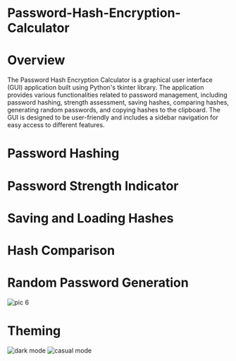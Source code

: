 # Password-Hash-Encryption-Calculator

# Overview

The Password Hash Encryption Calculator is a graphical user interface (GUI) application built using Python's tkinter library. The application provides various functionalities related to password management, including password hashing, strength assessment, saving hashes, comparing hashes, generating random passwords, and copying hashes to the clipboard. The GUI is designed to be user-friendly and includes a sidebar navigation for easy access to different features.

# Password Hashing

# Password Strength Indicator

# Saving and Loading Hashes

# Hash Comparison

# Random Password Generation
![pic 6](https://github.com/hadiqHus/Password-Hash-Encryption-Calculator/assets/64806441/069d77ff-ee9d-4422-a745-a08cf95b5749)
# Theming
![dark mode](https://github.com/hadiqHus/Password-Hash-Encryption-Calculator/assets/64806441/b41e2deb-952d-445f-bfef-22fd42c3a3a6)
![casual mode](https://github.com/hadiqHus/Password-Hash-Encryption-Calculator/assets/64806441/bd9def5b-8338-421f-9d74-e17e00244112)

